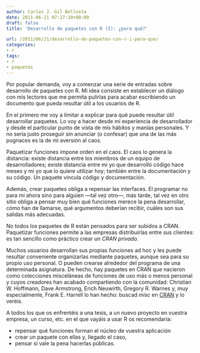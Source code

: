 ```yaml
---
author: Carlos J. Gil Bellosta
date: 2011-06-21 07:17:10+00:00
draft: false
title: 'Desarrollo de paquetes con R (I): ¿para qué?'

url: /2011/06/21/desarrollo-de-paquetes-con-r-i-para-que/
categories:
- r
tags:
- r
- paquetes
---
```


Por popular demanda, voy a comenzar una serie de entradas sobre desarrollo de paquetes con R. Mi idea consiste en establecer un diálogo con mis lectores que me permita pulirlas para acabar escribiendo un documento que pueda resultar útil a los usuarios de R.

En el primero me voy a limitar a explicar para qué puede resultar útil desarrollar paquetes. Lo voy a hacer desde mi experiencia de desarrollador y desde el particular punto de vista de mis hábitos y manías personales. Y no sería justo proseguir sin anunciar (o confesar) que una de las más pugnaces es la de mi aversión al caos.

Paquetizar funciones impone orden en el caos. El caos lo genera la distancia: existe distancia entre los miembros de un equipo de desarrolladores; existe distancia entre mi yo que desarrolló código hace meses y mi yo que lo quiere utilizar hoy; también entre la documentación y su código. Un paquete vincula código y documentación.

Además, crear paquetes obliga a repensar las interfaces. El programar no para mí ahora sino para alguien —tal vez otro—, más tarde, tal vez en otro sitio obliga a pensar muy bien qué funciones merece la pena desarrollar, cómo han de llamarse, qué argumentos deberían recibir, cuáles son sus salidas más adecuadas.

No todos los paquetes de R están pensados para ser subidos a CRAN. Paquetizar funciones permite a las empresas distribuirlas entre sus clientes: es tan sencillo como práctico crear un _CRAN privado._

Muchos usuarios desarrollan sus propias funciones ad hoc y les puede resultar conveniente organizarlas mediante paquetes, aunque sea para su propio uso personal. O pueden crearse alrededor del programa de una determinada asignatura. De hecho, hay paquetes en CRAN que nacieron como colecciones misceláneas de funciones de uso más o menos personal y cuyos creadores han acabado compartiendo con la comunidad: Christian W. Hoffmann, Dave Armstrong, Erich Neuwirth, Gregory R. Warnes y, muy especialmente, Frank E. Harrell lo han hecho: buscad _misc_ en [CRAN](http://cran.r-project.org/web/packages/) y lo veréis.

A todos los que os enfrentéis a una tesis, a un nuevo proyecto en vuestra empresa, un curso, etc. en el que vayáis a usar R os recomendaría:



* repensar qué funciones forman el núcleo de vuestra aplicación
* crear un paquete con ellas y, llegado el caso,
* pensar si vale la pena hacerlas públicas.

